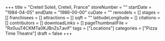 +++
title = "Creteil Soleil, Creteil, France"
storeNumber = ""
startDate = "1984-04-05"
endDate = "1986-00-00"
cuDate = ""
remodels = []
stages = []
franchisees = []
attractions = []
sqft = ""
latitudeLongitude = []
citations = []
contributors = []
downloadLinks = []
pageThumbnailFile = "Rx0uuT4CKMTa0KJBnZs7.avif"
tags = ["Locations"]
categories = ["Pizza Time Theatre"]
draft = false
+++
